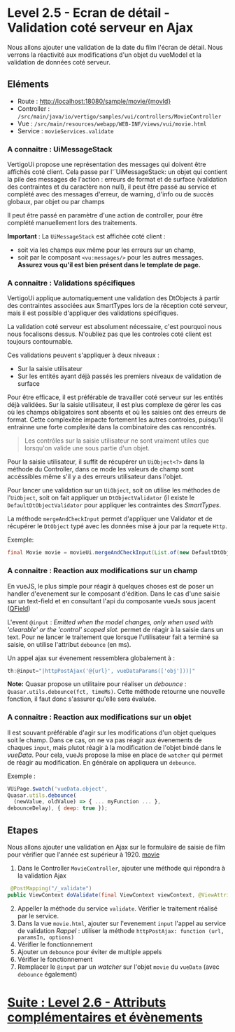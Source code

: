 # Level 2.5 - Ecran de détail - Validation coté serveur en Ajax

Nous allons ajouter une validation de la date du film l'écran de détail.
Nous verrons la réactivité aux modifications d'un objet du vueModel et la validation de données coté serveur.

## Eléments

- Route : [http://localhost:18080/sample/movie/{movId}](http://localhost:18080/sample/movie/3678598)
- Controller : `/src/main/java/io/vertigo/samples/vui/controllers/MovieController`
- Vue : `/src/main/resources/webapp/WEB-INF/views/vui/movie.html`
- Service : `movieServices.validate`

### A connaitre : UiMessageStack

VertigoUi propose une représentation des messages qui doivent être affichés coté client.
Cela passe par l'`UiMessageStack: un objet qui contient la pile des messages de l'action : erreurs de format et de surface (validation des contraintes et du caractère non null), il peut être passé au service et complété avec des messages d'erreur, de warning, d'info ou de succès globaux, par objet ou par champs

Il peut être passé en paramètre d'une action de controller, pour être complété manuellement lors des traitements. 

**Important** : La `UiMessageStack` est affichée coté client : 
- soit via les champs eux même pour les erreurs sur un champ, 
- soit par le composant `<vu:messages/>` pour les autres messages. **Assurez vous qu'il est bien présent dans le template de page.**

### A connaitre : Validations spécifiques

VertigoUi applique automatiquement une validation des DtObjects à partir des contraintes associées aux SmartTypes lors de la réception coté serveur, 
mais il est possible d'appliquer des validations spécifiques.

 La validation coté serveur est absolument nécessaire, c'est pourquoi nous nous focalisons dessus. N'oubliez pas que les controles coté client est toujours contournable.

Ces validations peuvent s'appliquer à deux niveaux : 
- Sur la saisie utilisateur 
- Sur les entités ayant déjà passés les premiers niveaux de validation de surface

Pour être efficace, il est préférable de travailler coté serveur sur les entités déjà validées. 
Sur la saisie utilisateur, il est plus complexe de gérer les cas où les champs obligatoires sont absents et où les saisies ont des erreurs de format. 
Cette complexitée impacte fortement les autres controles, puisqu'il entrainne une forte complexité dans la combinatoire des cas rencontrés.

> Les contrôles sur la saisie utilisateur ne sont vraiment utiles que lorsqu'on valide une sous partie d'un objet.

Pour la saisie utilisateur, il suffit de récupérer un `UiObject<?>` dans la méthode du Controller, dans ce mode les valeurs de champ sont accéssibles même s'il y a des erreurs utilisateur dans l'objet.

Pour lancer une validation sur un `UiObject`, soit on utilise les méthodes de l'`UiObject`, soit on fait appliquer un `DtObjectValidator` (il existe le `DefaultDtObjectValidator` pour appliquer les contraintes des *SmartTypes*.

La méthode `mergeAndCheckInput` permet d'appliquer une Validator et de récupérer le `DtObject` typé avec les données mise à jour par la requete `Http`.

Exemple:
```Java
final Movie movie = movieUi.mergeAndCheckInput(List.of(new DefaultDtObjectValidator<>()), uiMessageStack);
```

### A connaitre : Reaction aux modifications sur un champ 

En vueJS, le plus simple pour réagir à quelques choses est de poser un handler d'evenement sur le composant d'édition.
Dans le cas d'une saisie sur un text-field et en consultant l'api du composante vueJs sous jacent ([QField](https://v1.quasar.dev/vue-components/field))

L'event `@input` : *Emitted when the model changes, only when used with 'clearable' or the 'control' scoped slot.*
permet de réagir à la saisie dans un text. Pour ne lancer le traitement que lorsque l'utilisateur fait a terminé sa saisie, on utilise l'attribut `debounce` (en ms).

Un appel ajax sur évenement ressemblera globalement à :
```Javascript
th:@input="|httpPostAjax('@{url}', vueDataParams(['obj']))|"
```

**Note:** Quasar propose un utilitaire pour réaliser un *debounce* : `Quasar.utils.debounce(fct, timeMs)`.
Cette méthode retourne une nouvelle fonction, il faut donc s'assurer qu'elle sera évaluée.

### A connaitre : Reaction aux modifications sur un objet 

Il est souvant préférable d'agir sur les modifications d'un objet quelques soit le champ. 
Dans ce cas, on ne va pas réagir aux évenements de chaques `input`, mais plutot réagir à la modification de l'objet bindé dans le *vueData*.
Pour cela, vueJs propose la mise en place de `watcher` qui permet de réagir au modification. En générale on appliquera un `debounce`.

Exemple : 
```Javascript
VUiPage.$watch('vueData.object', 
Quasar.utils.debounce(
  (newValue, oldValue) => { ... myFunction ... },
debounceDelay), { deep: true });
```

## Etapes

Nous allons ajouter une validation en Ajax sur le formulaire de saisie de film pour vérifier que l'année est supérieur à 1920. [movie](http://localhost:18080/sample/movie/3678598)


1. Dans le Controller `MovieController`, ajouter une méthode qui répondra à la validation Ajax 
```Java
 @PostMapping("/_validate")
public ViewContext doValidate(final ViewContext viewContext, @ViewAttribute("movie") final Movie movie, final UiMessageStack uiMessageStack) {
```
2. Appeller la méthode du service `validate`. Vérifier le traitement réalisé par le service.
3. Dans la vue `movie.html`, ajouter sur l'evenement `input` l'appel au service de validation
*Rappel* : utiliser la méthode `httpPostAjax: function (url, paramsIn, options)`
4. Vérifier le fonctionnement
5. Ajouter un `debounce` pour éviter de multiple appels
6. Vérifier le fonctionnement
7. Remplacer le `@input` par un *watcher* sur l'objet `movie` du `vueData` (avec `debounce` également)

# [Suite : Level 2.6 - Attributs complémentaires et évènements](./Level2.6.md)
